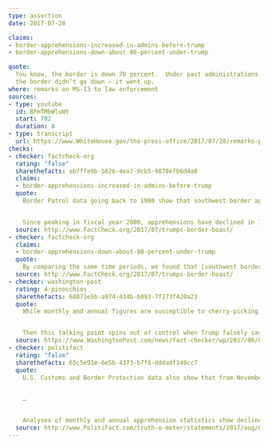 ```yaml
---
type: assertion
date: 2017-07-28

claims:
- border-apprehensions-increased-in-admins-before-trump
- border-apprehensions-down-about-80-percent-under-trump

quote:
  You know, the border is down 78 percent.  Under past administrations,
  the border didn’t go down — it went up.
where: remarks on MS-13 to law enforcement
sources:
- type: youtube
  id: BFmTMbWluWY
  start: 702
  duration: 8
- type: transcript
  url: https://www.WhiteHouse.gov/the-press-office/2017/07/28/remarks-president-trump-law-enforcement-officials-ms-13
checks:
- checker: factcheck-org
  rating: "false"
  sharethefacts: eb7ffe9b-5026-4ea7-9cb5-9878efb6d4a8
  claims:
  - border-apprehensions-increased-in-admins-before-trump
  quote:
    Border Patrol data going back to 1960 show that southwest border apprehensions declined under Presidents George W. Bush and Barack Obama.


    Since peaking in fiscal year 2000, apprehensions have declined in 10 of the last 16 fiscal years for a total decline of 75 percent, as the chart below shows. In fiscal 2011, southwest border apprehensions declined by nearly 27 percent from the previous year to 327,577 — the lowest yearly total since 1972.
  source: http://www.FactCheck.org/2017/07/trumps-border-boast/
- checker: factcheck-org
  claims:
  - border-apprehensions-down-about-80-percent-under-trump
  quote:
    By comparing the same time periods, we found that [southwest border apprehensions](https://www.cbp.gov/newsroom/stats/sw-border-migration) were down 53 percent from June 2016 to June 2017, and they were down 58 percent when comparing the first full five months under Trump in 2017, from February to June, with the same five-month period in 2016.
  source: http://www.FactCheck.org/2017/07/trumps-border-boast/
- checker: washington-post
  rating: 4-pinocchios
  sharethefacts: 68871e5b-a974-434b-b093-7f273f420a23
  quote:
    While monthly and annual figures are susceptible to cherry-picking, the decline under his presidency is as low as 8 percent, and the decline in June 2017 compared with June 2016 is 52.6 percent. That places his claim at the Three-Pinocchio range.


    Then this talking point spins out of control when Trump falsely says border activity actually went up, not down, before his administration. In reality, illegal border crossings are back down to early-1970s levels, and apprehensions have steadily declined since their peak in 2000, with temporary upticks here and there.
  source: https://www.WashingtonPost.com/news/fact-checker/wp/2017/08/01/president-trumps-claim-that-illegal-immigration-went-up-under-past-administrations/
- checker: politifact
  rating: "false"
  sharethefacts: 65c5e91e-6e5b-4373-b7f8-dddadf149cc7
  quote:
    U.S. Customs and Border Protection data also show that from November to June (latest available figures), apprehensions by border patrol agents declined about 66 percent.


    …


    Analyses of monthly and annual apprehension statistics show declines for both Bush and Obama’s administrations.
  source: http://www.PolitiFact.com/truth-o-meter/statements/2017/aug/03/donald-trump/false-trumps-claim-about-illegal-immigration-under/
---
```

